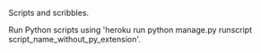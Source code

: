 Scripts and scribbles.

Run Python scripts using 'heroku run python manage.py runscript
    script_name_without_py_extension'.